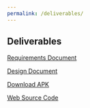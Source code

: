 ```yaml
---
permalink: /deliverables/
---
```


## Deliverables

[Requirements Document](https://github.com/EIEIOMEISR/MEISR/blob/master/requirements-doc/meisr-requirements-doc%20.pdf)

[Design Document](https://github.com/EIEIOMEISR/MEISR/blob/master/design-doc/MEISR%20Design%20Document.pdf)

[Download APK](https://github.com/EIEIOMEISR/MEISR/blob/master/deliverables/app-debug.apk)

[Web Source Code](https://github.com/EIEIOMEISR)

